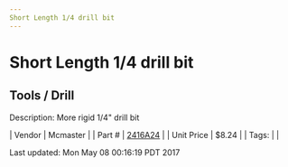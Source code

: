 ```yaml
---
Short Length 1/4 drill bit
---
```

# Short Length 1/4 drill bit
## Tools / Drill
Description: 	More rigid 1/4" drill bit 

| Vendor | Mcmaster | 
| Part # | [2416A24](https://www.mcmaster.com/#2416A24) | 
| Unit Price | $8.24 | 
| Tags: |  | 

Last updated: Mon May 08 00:16:19 PDT 2017